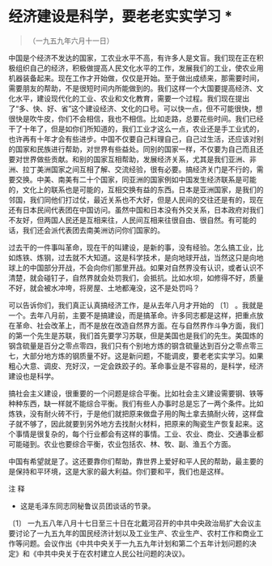 #  经济建设是科学，要老老实实学习  *

> （一九五九年六月十一日）

中国是个经济不发达的国家，工农业水平不高，有许多人是文盲。我们现在正在积极组织自己的经济，积极做提高人民文化水平的工作，发展我们的工业，使农业用机器装备起来。现在工作才开始做，仅仅是开始。至于做出成绩来，那需要时间，需要朋友的帮助，不是很短时间内所能做到的。我们这样一个大国要提高经济、文化水平，建设现代化的工业、农业和文化教育，需要一个过程。我们现在提出了“多、快、好、省”这个建设经济、文化的口号。可以快一点，但不可能很快，想很快是吹牛皮，你们不会相信，我也不相信。比如走路，总要花些时间。我们已经干了十年了，但是如你们所知道的，我们工业才这么一点，农业还是手工业式的，也许再有十年才会有些进步。中国不仅要自己料理自己，自己过生活，还应该对别的国家和民族进行帮助，对世界有些益处。同别的国家一样，不仅要为自己而且还要对世界做些贡献。和别的国家互相帮助，发展经济关系，尤其是我们亚洲、非洲、拉丁美洲国家之间互相了解、交流经验，很有必要。搞经济关门是不行的，需要交换。中美、南美有二十个国家，同亚洲的国家例如中国发生经济联系是可能的，文化上的联系也是可能的，互相交换有益的东西。日本是亚洲国家，是我们的邻国，我们同他们打过仗，最近关系也不大好，但是人民间的交往还是有的，现在还有日本民间代表团在中国访问。虽然中国和日本没有外交关系，日本政府对我们不友好，但两国人民还是互相来往，人民间互相来往很自由、很自然。有可能的话，我们还会派代表团去南美洲访问你们国家的。

过去干的一件事叫革命，现在干的叫建设，是新的事，没有经验。怎么搞工业，比如炼铁、炼钢，过去就不大知道。这是科学技术，是向地球开战，当然这只是向地球上的中国部分开战，不会向你们那里开战。如果对自然界没有认识，或者认识不清楚，就会碰钉子，自然界就会处罚我们，会抵抗。比如水坝，如修得不好，质量不好，就会被水冲垮，将房屋、土地都淹没，这不是处罚吗？

可以告诉你们，我们真正认真搞经济工作，是从去年八月才开始的  〔1〕
。我就是一个。去年八月前，主要不是搞建设，而是搞革命。许多同志都是这样，把重点放在革命、社会改革上，而不是放在改造自然界方面。在与自然界作斗争方面，我们的第一个先生是苏联，我们首先要学习苏联，但是美国也是我们的先生。美国炼的钢含硫量是百分之零点零四，我们只有个别地方炼的钢含硫量达到百分之零点零三七，大部分地方炼的钢质量不好。这是新问题，不能调皮，要老老实实学习。如果粗心大意、调皮、充好汉，一定会跌跤子的。革命事业是不容易的，是科学，经济建设也是科学。

搞社会主义建设，很重要的一个问题是综合平衡。比如社会主义建设需要钢、铁等种种东西，缺一样就不能综合平衡。我们有些人办事时总是忘了一两个条件。比如炼铁，没有耐火砖不行，于是他们就把原来做盘子用的陶土拿去搞耐火砖，这样盘子就不够了，因此就要到另外地方去找耐火材料，把原来的陶瓷生产恢复起来。这个事情是很复杂的，每个行业都会有这样的事情。工业、农业、商业、交通事业都可能碰到。农业也要综合平衡，农业包括农、林、牧、副、渔五个方面。

中国有希望就是了。这还要靠你们帮助，靠世界上爱好和平人民的帮助，最主要的是保持和平环境，这是大家的最大利益。你们要和平，我们也是这样。

注 释

*  这是毛泽东同志同秘鲁议员团谈话的节录。 

〔1〕
一九五八年八月十七日至三十日在北戴河召开的中共中央政治局扩大会议主要讨论了一九五九年的国民经济计划以及工业生产、农业生产、农村工作和商业工作等问题。会议作出《中共中央关于一九五九年计划和第二个五年计划问题的决定》和《中共中央关于在农村建立人民公社问题的决议》。

  


